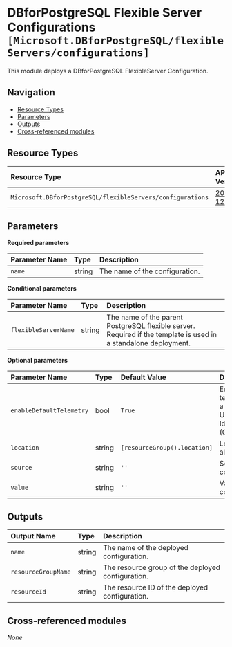 # DBforPostgreSQL Flexible Server Configurations `[Microsoft.DBforPostgreSQL/flexibleServers/configurations]`

This module deploys a DBforPostgreSQL FlexibleServer Configuration.

## Navigation

- [Resource Types](#Resource-Types)
- [Parameters](#Parameters)
- [Outputs](#Outputs)
- [Cross-referenced modules](#Cross-referenced-modules)

## Resource Types

| Resource Type | API Version |
| :-- | :-- |
| `Microsoft.DBforPostgreSQL/flexibleServers/configurations` | [2022-12-01](https://learn.microsoft.com/en-us/azure/templates/Microsoft.DBforPostgreSQL/2022-12-01/flexibleServers/configurations) |

## Parameters

**Required parameters**

| Parameter Name | Type | Description |
| :-- | :-- | :-- |
| `name` | string | The name of the configuration. |

**Conditional parameters**

| Parameter Name | Type | Description |
| :-- | :-- | :-- |
| `flexibleServerName` | string | The name of the parent PostgreSQL flexible server. Required if the template is used in a standalone deployment. |

**Optional parameters**

| Parameter Name | Type | Default Value | Description |
| :-- | :-- | :-- | :-- |
| `enableDefaultTelemetry` | bool | `True` | Enable telemetry via a Globally Unique Identifier (GUID). |
| `location` | string | `[resourceGroup().location]` | Location for all resources. |
| `source` | string | `''` | Source of the configuration. |
| `value` | string | `''` | Value of the configuration. |


## Outputs

| Output Name | Type | Description |
| :-- | :-- | :-- |
| `name` | string | The name of the deployed configuration. |
| `resourceGroupName` | string | The resource group of the deployed configuration. |
| `resourceId` | string | The resource ID of the deployed configuration. |

## Cross-referenced modules

_None_
